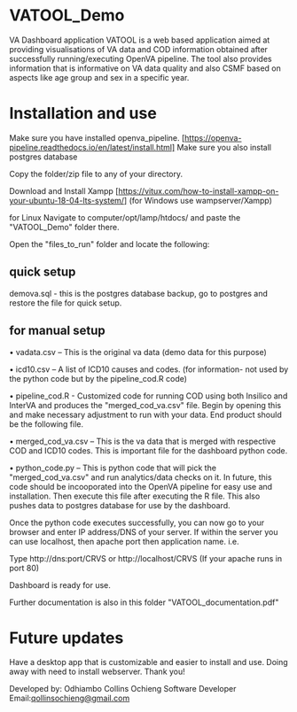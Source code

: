 # VATOOL_Demo

VA Dashboard application VATOOL is a web based application aimed at providing visualisations of VA data and COD information obtained after successfully running/executing OpenVA pipeline. The tool also provides information that is informative on VA data quality and also CSMF based on aspects like age group and sex in a specific year.

# Installation and use
Make sure you have installed openva_pipeline. [https://openva-pipeline.readthedocs.io/en/latest/install.html]
Make sure you also install postgres database

Copy the folder/zip file to any of your directory.

Download and Install Xampp [https://vitux.com/how-to-install-xampp-on-your-ubuntu-18-04-lts-system/] (for Windows use wampserver/Xampp)

for Linux
Navigate to computer/opt/lamp/htdocs/ and paste the "VATOOL_Demo" folder there.


Open the "files_to_run" folder and locate the following:

## quick setup 
demova.sql - this is the postgres database backup, go to postgres and restore the file for quick setup.

## for manual setup
• vadata.csv – This is the original va data (demo data for this purpose)

• icd10.csv – A list of ICD10 causes and codes. (for information- not used by the python code but by the pipeline_cod.R code)

• pipeline_cod.R - Customized code for running COD using both Insilico and InterVA and produces the "merged_cod_va.csv" file. Begin by opening this and make necessary adjustment to run with your data. End product should be the following file.

• merged_cod_va.csv – This is the va data that is merged with respective COD and ICD10 codes. This is important file for the dashboard python code. 

• python_code.py – This is python code that will pick the "merged_cod_va.csv" and run analytics/data checks on it. In future, this code should be incooporated into the OpenVA pipeline for easy use and installation. Then execute this file after executing the R file. This also pushes data to postgres database for use by the dashboard.


Once the python code executes successfully, you can now go to your browser and enter IP address/DNS of your server. If within the server you can use localhost, then apache port then application name. i.e.

Type http://dns:port/CRVS or http://localhost/CRVS (If your apache runs in port 80)

Dashboard is ready for use.

Further documentation is also in this folder "VATOOL_documentation.pdf"

# Future updates
Have a desktop app that is customizable and easier to install and use. Doing away with need to install webserver. Thank you!

Developed by:
Odhiambo Collins Ochieng
Software Developer
Email:qollinsochieng@gmail.com
